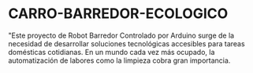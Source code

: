 # CARRO-BARREDOR-ECOLOGICO
"Este proyecto de Robot Barredor Controlado por Arduino surge de la necesidad de desarrollar soluciones tecnológicas accesibles para tareas domésticas cotidianas. En un mundo cada vez más ocupado, la automatización de labores como la limpieza cobra gran importancia. 
